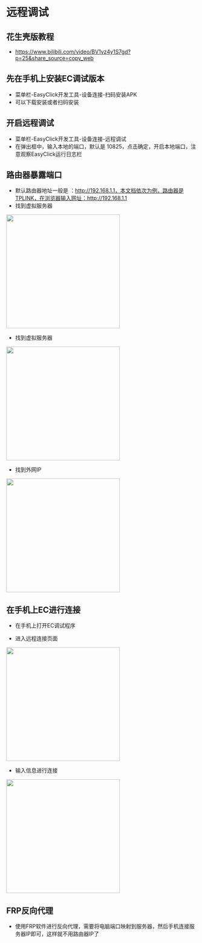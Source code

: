 
# 远程调试
## 花生壳版教程
- https://www.bilibili.com/video/BV1vz4y1S7gd?p=25&share_source=copy_web
## 先在手机上安装EC调试版本

- 菜单栏-EasyClick开发工具-设备连接-扫码安装APK
- 可以下载安装或者扫码安装

## 开启远程调试
- 菜单栏-EasyClick开发工具-设备连接-远程调试
- 在弹出框中，输入本地的端口，默认是 10825，点击确定，开启本地端口，注意观察EasyClick运行日志栏

## 路由器暴露端口

- 默认路由器地址一般是 ：http://192.168.1.1，本文档依次为例，路由器是TPLINK，在浏览器输入网址：http://192.168.1.1
- 找到虚拟服务器

<img src='zh-cn/images/remote_1.png' width='300' >

- 找到虚拟服务器

<img src='zh-cn/images/remote_2.png' width='300' >

- 找到外网IP

<img src='zh-cn/images/remote_3.png' width='300' >

## 在手机上EC进行连接
- 在手机上打开EC调试程序

- 进入远程连接页面 

<img src='zh-cn/images/remote_5.png' width='300' >



- 输入信息进行连接 

<img src='zh-cn/images/remote_6.png' width='300' >


## FRP反向代理
- 使用FRP软件进行反向代理，需要将电脑端口映射到服务器，然后手机连接服务器IP即可，这样就不用路由器IP了

